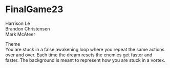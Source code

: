 # FinalGame23
Harrison Le <br>
Brandon Christensen <br>
Mark McAteer <br>

Theme<br>
You are stuck in a false awakening loop where you  repeat the same actions over and over. Each time the dream resets the enemies get faster and faster. The background is meant to represent how you are stuck in a vortex.

